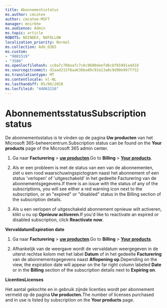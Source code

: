 ```yaml
---
title: Abonnementsstatus
ms.author: cmcatee
author: cmcatee-MSFT
manager: mnirkhe
ms.audience: Admin
ms.topic: article
ROBOTS: NOINDEX, NOFOLLOW
localization_priority: Normal
ms.collection: Adm_O365
ms.custom:
- "9001519"
- "3586"
ms.openlocfilehash: cc0a7c708aafc7c6c9680deefd6cbf65991a4d18
ms.sourcegitcommit: d1aad215f8aa636ba89c93a13a0c9d90e997f752
ms.translationtype: MT
ms.contentlocale: nl-NL
ms.lasthandoff: 05/06/2020
ms.locfileid: "44063216"
---
```

# <a name="subscription-status"></a><span data-ttu-id="2bf3e-102">Abonnementsstatus</span><span class="sxs-lookup"><span data-stu-id="2bf3e-102">Subscription status</span></span>

<span data-ttu-id="2bf3e-103">De abonnementsstatus is te vinden op de pagina **Uw producten** van het Microsoft 365-beheercentrum.</span><span class="sxs-lookup"><span data-stu-id="2bf3e-103">Subscription status can be found on the **Your products** page of the Microsoft 365 admin center.</span></span>

1. <span data-ttu-id="2bf3e-104">Ga naar **Facturering** > **[uw producten](https://go.microsoft.com/fwlink/p/?linkid=842054)**.</span><span class="sxs-lookup"><span data-stu-id="2bf3e-104">Go to **Billing** > **[Your products](https://go.microsoft.com/fwlink/p/?linkid=842054)**.</span></span>

2. <span data-ttu-id="2bf3e-105">Als er een probleem is met de status van een van de abonnementen, ziet u een rood waarschuwingspictogram naast het abonnement of een status 'verlopen' of 'uitgeschakeld' in het gedeelte Facturering van de abonnementsgegevens.</span><span class="sxs-lookup"><span data-stu-id="2bf3e-105">If there is an issue with the status of any of the subscriptions, you will see either a red warning icon next to the subscription, or an "expired" or "disabled" status in the Billing section of the subscription details.</span></span>

3. <span data-ttu-id="2bf3e-106">Als u een verlopen of uitgeschakeld abonnement opnieuw wilt activeren, klikt u nu op **Opnieuw activeren**.</span><span class="sxs-lookup"><span data-stu-id="2bf3e-106">If you'd like to reactivate an expired or disabled subscription, click **Reactivate now**.</span></span>

<span data-ttu-id="2bf3e-107">**Vervaldatum**</span><span class="sxs-lookup"><span data-stu-id="2bf3e-107">**Expiration date**</span></span>

1. <span data-ttu-id="2bf3e-108">Ga naar **Facturering** > **[uw producten](https://go.microsoft.com/fwlink/p/?linkid=842054)**.</span><span class="sxs-lookup"><span data-stu-id="2bf3e-108">Go to **Billing** > **[Your products](https://go.microsoft.com/fwlink/p/?linkid=842054)**.</span></span>

2. <span data-ttu-id="2bf3e-109">Afhankelijk van de weergave wordt de vervaldatum weergegeven in de uiterst rechtse kolom met het label **Datum** of in het gedeelte **Facturering** van de abonnementsgegevens naast **Aflopening op**.</span><span class="sxs-lookup"><span data-stu-id="2bf3e-109">Depending on the view, the expiration date will appear on the far right column labeled **Date** or in the **Billing** section of the subscription details next to **Expiring on**.</span></span>

<span data-ttu-id="2bf3e-110">**Licenties**</span><span class="sxs-lookup"><span data-stu-id="2bf3e-110">**Licenses**</span></span>

<span data-ttu-id="2bf3e-111">Het aantal gekochte en in gebruik zijnde licenties wordt per abonnement vermeld op de pagina **Uw producten.**</span><span class="sxs-lookup"><span data-stu-id="2bf3e-111">The number of licenses purchased and in use is listed by subscription on the **Your products** page.</span></span>

